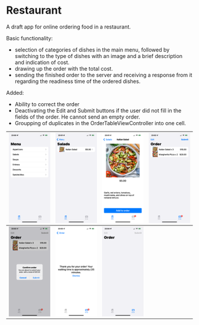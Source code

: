 # Restaurant

A draft app for online ordering food in a restaurant.

Basic functionality:
- selection of categories of dishes in the main menu, followed by switching to the type of dishes with an image and a brief description and indication of cost.
- drawing up the order with the total cost.
- sending the finished order to the server and receiving a response from it regarding the readiness time of the ordered dishes.

Added:
- Ability to correct the order
- Deactivating the Edit and Submit buttons if the user did not fill in the fields of the order. He cannot send an empty order.
- Groupping of duplicates in the OrderTableViewController into one cell.

|![Screen](https://github.com/VladimirLadygin/Restaurant/blob/main/Restaurant/Screenshots/Screen1.PNG)|![Screen](https://github.com/VladimirLadygin/Restaurant/blob/main/Restaurant/Screenshots/Screen2.PNG)|![Screen](https://github.com/VladimirLadygin/Restaurant/blob/main/Restaurant/Screenshots/Screen3.PNG)|![Screen](https://github.com/VladimirLadygin/Restaurant/blob/main/Restaurant/Screenshots/Screen4.PNG)|
|----|----|----|----|
|![Screen](https://github.com/VladimirLadygin/Restaurant/blob/main/Restaurant/Screenshots/Screen5.PNG)|![Screen](https://github.com/VladimirLadygin/Restaurant/blob/main/Restaurant/Screenshots/Screen6.PNG)|![Screen](https://github.com/VladimirLadygin/Restaurant/blob/main/Restaurant/Screenshots/Screen7.PNG)||

